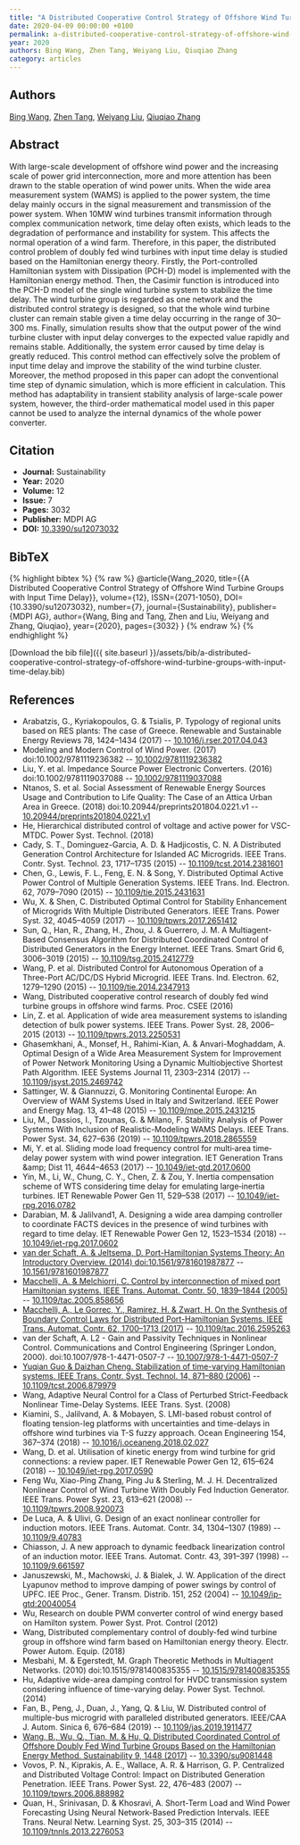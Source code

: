 ```yaml
---
title: "A Distributed Cooperative Control Strategy of Offshore Wind Turbine Groups with Input Time Delay"
date: 2020-04-09 00:00:00 +0100
permalink: a-distributed-cooperative-control-strategy-of-offshore-wind-turbine-groups-with-input-time-delay
year: 2020
authors: Bing Wang, Zhen Tang, Weiyang Liu, Qiuqiao Zhang
category: articles
---
```

 
## Authors
[Bing Wang](authors/bing-wang), [Zhen Tang](authors/zhen-tang), [Weiyang Liu](authors/weiyang-liu), [Qiuqiao Zhang](authors/qiuqiao-zhang)
 
## Abstract
With large-scale development of offshore wind power and the increasing scale of power grid interconnection, more and more attention has been drawn to the stable operation of wind power units. When the wide area measurement system (WAMS) is applied to the power system, the time delay mainly occurs in the signal measurement and transmission of the power system. When 10MW wind turbines transmit information through complex communication network, time delay often exists, which leads to the degradation of performance and instability for system. This affects the normal operation of a wind farm. Therefore, in this paper, the distributed control problem of doubly fed wind turbines with input time delay is studied based on the Hamiltonian energy theory. Firstly, the Port-controlled Hamiltonian system with Dissipation (PCH-D) model is implemented with the Hamiltonian energy method. Then, the Casimir function is introduced into the PCH-D model of the single wind turbine system to stabilize the time delay. The wind turbine group is regarded as one network and the distributed control strategy is designed, so that the whole wind turbine cluster can remain stable given a time delay occurring in the range of 30–300 ms. Finally, simulation results show that the output power of the wind turbine cluster with input delay converges to the expected value rapidly and remains stable. Additionally, the system error caused by time delay is greatly reduced. This control method can effectively solve the problem of input time delay and improve the stability of the wind turbine cluster. Moreover, the method proposed in this paper can adopt the conventional time step of dynamic simulation, which is more efficient in calculation. This method has adaptability in transient stability analysis of large-scale power system, however, the third-order mathematical model used in this paper cannot be used to analyze the internal dynamics of the whole power converter.
 
## Citation
- **Journal:** Sustainability
- **Year:** 2020
- **Volume:** 12
- **Issue:** 7
- **Pages:** 3032
- **Publisher:** MDPI AG
- **DOI:** [10.3390/su12073032](https://doi.org/10.3390/su12073032)
 
## BibTeX
{% highlight bibtex %}
{% raw %}
@article{Wang_2020,
  title={{A Distributed Cooperative Control Strategy of Offshore Wind Turbine Groups with Input Time Delay}},
  volume={12},
  ISSN={2071-1050},
  DOI={10.3390/su12073032},
  number={7},
  journal={Sustainability},
  publisher={MDPI AG},
  author={Wang, Bing and Tang, Zhen and Liu, Weiyang and Zhang, Qiuqiao},
  year={2020},
  pages={3032}
}
{% endraw %}
{% endhighlight %}
 
[Download the bib file]({{ site.baseurl }}/assets/bib/a-distributed-cooperative-control-strategy-of-offshore-wind-turbine-groups-with-input-time-delay.bib)
 
## References
- Arabatzis, G., Kyriakopoulos, G. & Tsialis, P. Typology of regional units based on RES plants: The case of Greece. Renewable and Sustainable Energy Reviews 78, 1424–1434 (2017) -- [10.1016/j.rser.2017.04.043](https://doi.org/10.1016/j.rser.2017.04.043)
- Modeling and Modern Control of Wind Power. (2017) doi:10.1002/9781119236382 -- [10.1002/9781119236382](https://doi.org/10.1002/9781119236382)
- Liu, Y. et al. Impedance Source Power Electronic Converters. (2016) doi:10.1002/9781119037088 -- [10.1002/9781119037088](https://doi.org/10.1002/9781119037088)
- Ntanos, S. et al. Social Assessment of Renewable Energy Sources Usage and Contribution to Life Quality: The Case of an Attica Urban Area in Greece. (2018) doi:10.20944/preprints201804.0221.v1 -- [10.20944/preprints201804.0221.v1](https://doi.org/10.20944/preprints201804.0221.v1)
- He, Hierarchical distributed control of voltage and active power for VSC-MTDC. Power Syst. Technol. (2018)
- Cady, S. T., Dominguez-Garcia, A. D. & Hadjicostis, C. N. A Distributed Generation Control Architecture for Islanded AC Microgrids. IEEE Trans. Contr. Syst. Technol. 23, 1717–1735 (2015) -- [10.1109/tcst.2014.2381601](https://doi.org/10.1109/tcst.2014.2381601)
- Chen, G., Lewis, F. L., Feng, E. N. & Song, Y. Distributed Optimal Active Power Control of Multiple Generation Systems. IEEE Trans. Ind. Electron. 62, 7079–7090 (2015) -- [10.1109/tie.2015.2431631](https://doi.org/10.1109/tie.2015.2431631)
- Wu, X. & Shen, C. Distributed Optimal Control for Stability Enhancement of Microgrids With Multiple Distributed Generators. IEEE Trans. Power Syst. 32, 4045–4059 (2017) -- [10.1109/tpwrs.2017.2651412](https://doi.org/10.1109/tpwrs.2017.2651412)
- Sun, Q., Han, R., Zhang, H., Zhou, J. & Guerrero, J. M. A Multiagent-Based Consensus Algorithm for Distributed Coordinated Control of Distributed Generators in the Energy Internet. IEEE Trans. Smart Grid 6, 3006–3019 (2015) -- [10.1109/tsg.2015.2412779](https://doi.org/10.1109/tsg.2015.2412779)
- Wang, P. et al. Distributed Control for Autonomous Operation of a Three-Port AC/DC/DS Hybrid Microgrid. IEEE Trans. Ind. Electron. 62, 1279–1290 (2015) -- [10.1109/tie.2014.2347913](https://doi.org/10.1109/tie.2014.2347913)
- Wang, Distributed cooperative control research of doubly fed wind turbine groups in offshore wind farms. Proc. CSEE (2016)
- Lin, Z. et al. Application of wide area measurement systems to islanding detection of bulk power systems. IEEE Trans. Power Syst. 28, 2006–2015 (2013) -- [10.1109/tpwrs.2013.2250531](https://doi.org/10.1109/tpwrs.2013.2250531)
- Ghasemkhani, A., Monsef, H., Rahimi-Kian, A. & Anvari-Moghaddam, A. Optimal Design of a Wide Area Measurement System for Improvement of Power Network Monitoring Using a Dynamic Multiobjective Shortest Path Algorithm. IEEE Systems Journal 11, 2303–2314 (2017) -- [10.1109/jsyst.2015.2469742](https://doi.org/10.1109/jsyst.2015.2469742)
- Sattinger, W. & Giannuzzi, G. Monitoring Continental Europe: An Overview of WAM Systems Used in Italy and Switzerland. IEEE Power and Energy Mag. 13, 41–48 (2015) -- [10.1109/mpe.2015.2431215](https://doi.org/10.1109/mpe.2015.2431215)
- Liu, M., Dassios, I., Tzounas, G. & Milano, F. Stability Analysis of Power Systems With Inclusion of Realistic-Modeling WAMS Delays. IEEE Trans. Power Syst. 34, 627–636 (2019) -- [10.1109/tpwrs.2018.2865559](https://doi.org/10.1109/tpwrs.2018.2865559)
- Mi, Y. et al. Sliding mode load frequency control for multi‐area time‐delay power system with wind power integration. IET Generation Trans &amp;amp; Dist 11, 4644–4653 (2017) -- [10.1049/iet-gtd.2017.0600](https://doi.org/10.1049/iet-gtd.2017.0600)
- Yin, M., Li, W., Chung, C. Y., Chen, Z. & Zou, Y. Inertia compensation scheme of WTS considering time delay for emulating large‐inertia turbines. IET Renewable Power Gen 11, 529–538 (2017) -- [10.1049/iet-rpg.2016.0782](https://doi.org/10.1049/iet-rpg.2016.0782)
- Darabian, M. & Jalilvand1, A. Designing a wide area damping controller to coordinate FACTS devices in the presence of wind turbines with regard to time delay. IET Renewable Power Gen 12, 1523–1534 (2018) -- [10.1049/iet-rpg.2017.0602](https://doi.org/10.1049/iet-rpg.2017.0602)
- [van der Schaft, A. & Jeltsema, D. Port-Hamiltonian Systems Theory: An Introductory Overview. (2014) doi:10.1561/9781601987877](port-hamiltonian-systems-theory-an-introductory-overview0) -- [10.1561/9781601987877](https://doi.org/10.1561/9781601987877)
- [Macchelli, A. & Melchiorri, C. Control by interconnection of mixed port Hamiltonian systems. IEEE Trans. Automat. Contr. 50, 1839–1844 (2005)](control-by-interconnection-of-mixed-port-hamiltonian-systems) -- [10.1109/tac.2005.858656](https://doi.org/10.1109/tac.2005.858656)
- [Macchelli, A., Le Gorrec, Y., Ramirez, H. & Zwart, H. On the Synthesis of Boundary Control Laws for Distributed Port-Hamiltonian Systems. IEEE Trans. Automat. Contr. 62, 1700–1713 (2017)](on-the-synthesis-of-boundary-control-laws-for-distributed-port-hamiltonian-systems) -- [10.1109/tac.2016.2595263](https://doi.org/10.1109/tac.2016.2595263)
- van der Schaft, A. L2 - Gain and Passivity Techniques in Nonlinear Control. Communications and Control Engineering (Springer London, 2000). doi:10.1007/978-1-4471-0507-7 -- [10.1007/978-1-4471-0507-7](https://doi.org/10.1007/978-1-4471-0507-7)
- [Yuqian Guo & Daizhan Cheng. Stabilization of time-varying Hamiltonian systems. IEEE Trans. Contr. Syst. Technol. 14, 871–880 (2006)](stabilization-of-time-varying-hamiltonian-systems) -- [10.1109/tcst.2006.879979](https://doi.org/10.1109/tcst.2006.879979)
- Wang, Adaptive Neural Control for a Class of Perturbed Strict-Feedback Nonlinear Time-Delay Systems. IEEE Trans. Syst. (2008)
- Kiamini, S., Jalilvand, A. & Mobayen, S. LMI-based robust control of floating tension-leg platforms with uncertainties and time-delays in offshore wind turbines via T-S fuzzy approach. Ocean Engineering 154, 367–374 (2018) -- [10.1016/j.oceaneng.2018.02.027](https://doi.org/10.1016/j.oceaneng.2018.02.027)
- Wang, D. et al. Utilisation of kinetic energy from wind turbine for grid connections: a review paper. IET Renewable Power Gen 12, 615–624 (2018) -- [10.1049/iet-rpg.2017.0590](https://doi.org/10.1049/iet-rpg.2017.0590)
- Feng Wu, Xiao-Ping Zhang, Ping Ju & Sterling, M. J. H. Decentralized Nonlinear Control of Wind Turbine With Doubly Fed Induction Generator. IEEE Trans. Power Syst. 23, 613–621 (2008) -- [10.1109/tpwrs.2008.920073](https://doi.org/10.1109/tpwrs.2008.920073)
- De Luca, A. & Ulivi, G. Design of an exact nonlinear controller for induction motors. IEEE Trans. Automat. Contr. 34, 1304–1307 (1989) -- [10.1109/9.40783](https://doi.org/10.1109/9.40783)
- Chiasson, J. A new approach to dynamic feedback linearization control of an induction motor. IEEE Trans. Automat. Contr. 43, 391–397 (1998) -- [10.1109/9.661597](https://doi.org/10.1109/9.661597)
- Januszewski, M., Machowski, J. & Bialek, J. W. Application of the direct Lyapunov method to improve damping of power swings by control of UPFC. IEE Proc., Gener. Transm. Distrib. 151, 252 (2004) -- [10.1049/ip-gtd:20040054](https://doi.org/10.1049/ip-gtd:20040054)
- Wu, Research on double PWM converter control of wind energy based on Hamilton system. Power Syst. Prot. Control (2012)
- Wang, Distributed complementary control of doubly-fed wind turbine group in offshore wind farm based on Hamiltonian energy theory. Electr. Power Autom. Equip. (2018)
- Mesbahi, M. & Egerstedt, M. Graph Theoretic Methods in Multiagent Networks. (2010) doi:10.1515/9781400835355 -- [10.1515/9781400835355](https://doi.org/10.1515/9781400835355)
- Hu, Adaptive wide-area damping control for HVDC transmission system considering influence of time-varying delay. Power Syst. Technol. (2014)
- Fan, B., Peng, J., Duan, J., Yang, Q. & Liu, W. Distributed control of multiple-bus microgrid with paralleled distributed generators. IEEE/CAA J. Autom. Sinica 6, 676–684 (2019) -- [10.1109/jas.2019.1911477](https://doi.org/10.1109/jas.2019.1911477)
- [Wang, B., Wu, Q., Tian, M. & Hu, Q. Distributed Coordinated Control of Offshore Doubly Fed Wind Turbine Groups Based on the Hamiltonian Energy Method. Sustainability 9, 1448 (2017)](distributed-coordinated-control-of-offshore-doubly-fed-wind-turbine-groups-based-on-the-hamiltonian-energy-method) -- [10.3390/su9081448](https://doi.org/10.3390/su9081448)
- Vovos, P. N., Kiprakis, A. E., Wallace, A. R. & Harrison, G. P. Centralized and Distributed Voltage Control: Impact on Distributed Generation Penetration. IEEE Trans. Power Syst. 22, 476–483 (2007) -- [10.1109/tpwrs.2006.888982](https://doi.org/10.1109/tpwrs.2006.888982)
- Quan, H., Srinivasan, D. & Khosravi, A. Short-Term Load and Wind Power Forecasting Using Neural Network-Based Prediction Intervals. IEEE Trans. Neural Netw. Learning Syst. 25, 303–315 (2014) -- [10.1109/tnnls.2013.2276053](https://doi.org/10.1109/tnnls.2013.2276053)

